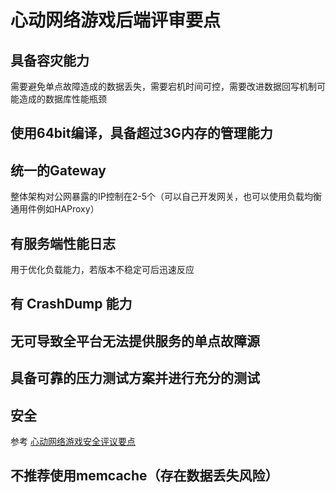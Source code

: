 # 心动网络游戏后端评审要点

## 具备容灾能力

需要避免单点故障造成的数据丢失，需要宕机时间可控，需要改进数据回写机制可能造成的数据库性能瓶颈

## 使用64bit编译，具备超过3G内存的管理能力

## 统一的Gateway
整体架构对公网暴露的IP控制在2-5个（可以自己开发网关，也可以使用负载均衡通用件例如HAProxy）

## 有服务端性能日志
用于优化负载能力，若版本不稳定可后迅速反应

## 有 CrashDump 能力

## 无可导致全平台无法提供服务的单点故障源

## 具备可靠的压力测试方案并进行充分的测试

## 安全
参考 [心动网络游戏安全评议要点](security.md)

## 不推荐使用memcache（存在数据丢失风险）